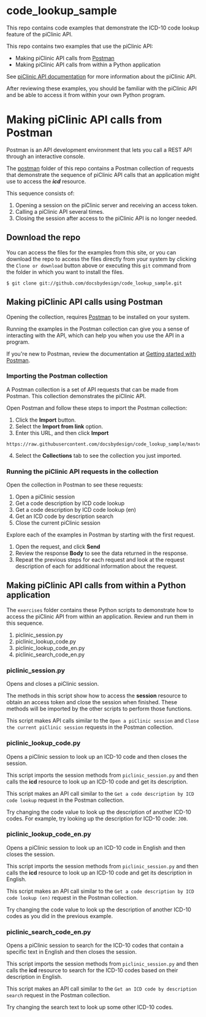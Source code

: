 # code_lookup_sample
This repo contains code examples that demonstrate the ICD-10 code lookup feature of the piClinic API.

This repo contains two examples that use the piClinic API:
* Making piClinic API calls from [Postman](https://www.getpostman.com/)
* Making piClinic API calls from within a Python application

See [piClinic API documentation](https://piclinic.org/api) for more information about the piClinic API.

After reviewing these examples, you should be familiar with the piClinic API and be able to access it from within your own Python program.

# Making piClinic API calls from Postman

Postman is an API development environment that lets you call a REST API through an interactive console.

The [postman](https://github.com/docsbydesign/code_lookup_sample/tree/master/postman) folder of this
repo contains a Postman collection of requests that demonstrate the
sequence of piClinic API calls that an application might use to access the _**icd**_ resource.

This sequence consists of:
1. Opening a session on the piClinic server and receiving an access token.
1. Calling a piClinic API several times.
1. Closing the session after access to the piClinic API is no longer needed.

## Download the repo

You can access the files for the examples from this site, or you can download the repo to access the files directly from your system by clicking the `Clone or download` button above or executing
this `git` command from the folder in which you want to install the files.

```
$ git clone git://github.com/docsbydesign/code_lookup_sample.git
```

## Making piClinic API calls using Postman

Opening the collection, requires [Postman](https://www.getpostman.com/) to be installed on your system.

Running the examples in the Postman collection can give you a sense of interacting with the API,
which can help you when you use the API in a program.

If you're new to Postman, review the documentation at [Getting started with Postman](https://learning.getpostman.com/getting-started/).

### Importing the Postman collection

A Postman collection is a set of API requests that can be made from Postman. This collection
demonstrates the piClinic API.

Open Postman and follow these steps to import the Postman collection:
1. Click the **Import** button.
2. Select the **Import from link** option.
3. Enter this URL, and then click **Import**
```
https://raw.githubusercontent.com/docsbydesign/code_lookup_sample/master/postman/piClinicApiClass.postman_collection.json
```
4. Select the **Collections** tab to see the collection you just imported.

### Running the piClinic API requests in the collection

Open the collection in Postman to see these requests:
1. Open a piClinic session
2. Get a code description by ICD code lookup
3. Get a code description by ICD code lookup (en)
4. Get an ICD code by description search
5. Close the current piClinic session

Explore each of the examples in Postman by starting with the first request.
1. Open the request, and click **Send**
1. Review the response **Body** to see the data returned in the response.
1. Repeat the previous steps for each request and look at the request description
of each for additional information about the request.

## Making piClinic API calls from within a Python application

The `exercises` folder contains these Python scripts to demonstrate how to access the
piClinic API from within an application. Review and run them in this sequence.

1. piclinic_session.py
1. piclinic_lookup_code.py
1. piclinic_lookup_code_en.py
1. piclinic_search_code_en.py

### piclinic_session.py

Opens and closes a piClinic session.

The methods in this script show how to access the **session** resource to
obtain an access token and close the session when finished. These methods
will be imported by the other scripts to perform those functions.

This script makes API calls similar to the `Open a piClinic session` and `Close the current piClinic session` requests in the Postman collection.

### piclinic_lookup_code.py

Opens a piClinic session to look up an ICD-10 code and then closes the session.

This script imports the session methods from `piclinic_session.py` and then
calls the **icd** resource to look up an ICD-10 code and get its description.

This script makes an API call similar to the `Get a code description by ICD code lookup` request in the Postman collection.

Try changing the code value to look up the description of another ICD-10 codes. For example, try looking up the description for ICD-10 code: `J00`.

### piclinic_lookup_code_en.py

Opens a piClinic session to look up an ICD-10 code in English and then closes the session.

This script imports the session methods from `piclinic_session.py` and then
calls the **icd** resource to look up an ICD-10 code and get its description in English.

This script makes an API call similar to the `Get a code description by ICD code lookup (en)` request in the Postman collection.

Try changing the code value to look up the description of another ICD-10 codes as you did in the previous example.

### piclinic_search_code_en.py

Opens a piClinic session to search for the ICD-10 codes that contain a specific text in English and then closes the session.

This script imports the session methods from `piclinic_session.py` and then
calls the **icd** resource to search for the ICD-10 codes based on their description in English.

This script makes an API call similar to the `Get an ICD code by description search` request in the Postman collection.

Try changing the search text to look up some other ICD-10 codes.
